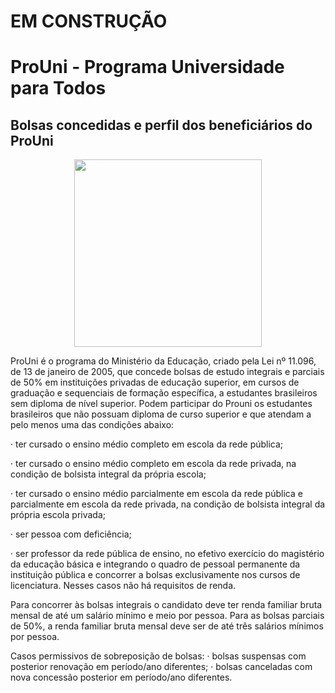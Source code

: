 # EM CONSTRUÇÃO

# ProUni - Programa Universidade para Todos
## Bolsas concedidas e perfil dos beneficiários do ProUni

<div align="center">
<img src="https://github.com/wanellyrocha/ProUni/assets/65083573/f964a9cf-8d81-451f-af0c-f89f71d74286" width="300px" />
</div>


ProUni é o programa do Ministério da Educação, criado pela Lei nº 11.096, de 13 de janeiro de
2005, que concede bolsas de estudo integrais e parciais de 50% em instituições privadas de
educação superior, em cursos de graduação e sequenciais de formação específica, a estudantes
brasileiros sem diploma de nível superior.
Podem participar do Prouni os estudantes brasileiros que não possuam diploma de curso superior
e que atendam a pelo menos uma das condições abaixo:

· ter cursado o ensino médio completo em escola da rede pública;

· ter cursado o ensino médio completo em escola da rede privada, na condição de bolsista
integral da própria escola;

· ter cursado o ensino médio parcialmente em escola da rede pública e parcialmente em
escola da rede privada, na condição de bolsista integral da própria escola privada;

· ser pessoa com deficiência;

· ser professor da rede pública de ensino, no efetivo exercício do magistério da educação
básica e integrando o quadro de pessoal permanente da instituição pública e concorrer a
bolsas exclusivamente nos cursos de licenciatura. Nesses casos não há requisitos de
renda.

Para concorrer às bolsas integrais o candidato deve ter renda familiar bruta mensal de até um
salário mínimo e meio por pessoa. Para as bolsas parciais de 50%, a renda familiar bruta mensal
deve ser de até três salários mínimos por pessoa.

Casos permissivos de sobreposição de bolsas:
· bolsas suspensas com posterior renovação em período/ano diferentes;
· bolsas canceladas com nova concessão posterior em período/ano diferentes.

